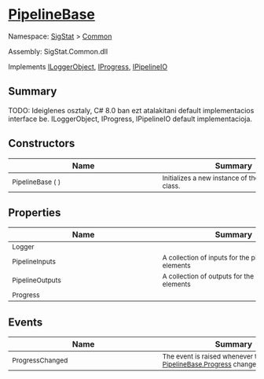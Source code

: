 # [PipelineBase](./PipelineBase.md)

Namespace: [SigStat]() > [Common](./README.md)

Assembly: SigStat.Common.dll

Implements [ILoggerObject](./ILoggerObject.md), [IProgress](./Helpers/IProgress.md), [IPipelineIO](./Pipeline/IPipelineIO.md)

## Summary
TODO: Ideiglenes osztaly, C# 8.0 ban ezt atalakitani default implementacios interface be.  ILoggerObject, IProgress, IPipelineIO default implementacioja.

## Constructors

| Name | Summary | 
| --- | --- | 
| <sub>PipelineBase (  )</sub><div style="width: 290px">| <sub>Initializes a new instance of the [PipelineBase](https://github.com/hargitomi97/sigstat/blob/master/docs/md/SigStat/Common/PipelineBase.md) class.</sub><div style="width: 290px">| <br>


## Properties

| Name | Summary | 
| --- | --- | 
| <sub>Logger</sub><div style="width: 290px">| <sub></sub><div style="width: 290px">| <br>
| <sub>PipelineInputs</sub><div style="width: 290px">| <sub>A collection of inputs for the pipeline elements</sub><div style="width: 290px">| <br>
| <sub>PipelineOutputs</sub><div style="width: 290px">| <sub>A collection of outputs for the pipeline elements</sub><div style="width: 290px">| <br>
| <sub>Progress</sub><div style="width: 290px">| <sub></sub><div style="width: 290px">| <br>


## Events

| Name | Summary | 
| --- | --- | 
| <sub>ProgressChanged</sub><div style="width: 290px">| <sub>The event is raised whenever the value of [PipelineBase.Progress](https://github.com/hargitomi97/sigstat/blob/master/docs/md/SigStat/Common/PipelineBase.md) changes</sub><div style="width: 290px">| <br>



